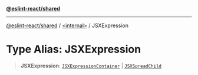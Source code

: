 [**@eslint-react/shared**](../../README.md)

***

[@eslint-react/shared](../../README.md) / [\<internal\>](../README.md) / JSXExpression

# Type Alias: JSXExpression

> **JSXExpression**: [`JSXExpressionContainer`](../interfaces/JSXExpressionContainer.md) \| [`JSXSpreadChild`](../interfaces/JSXSpreadChild.md)
